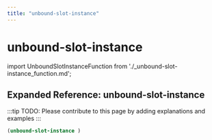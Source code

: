 ```yaml
---
title: "unbound-slot-instance"
---
```


# unbound-slot-instance

import UnboundSlotInstanceFunction from './_unbound-slot-instance_function.md';

<UnboundSlotInstanceFunction />

## Expanded Reference: unbound-slot-instance

:::tip
TODO: Please contribute to this page by adding explanations and examples
:::

```lisp
(unbound-slot-instance )
```
